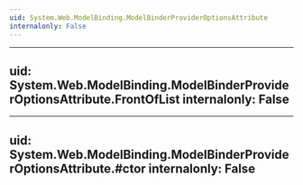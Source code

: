 ```yaml
---
uid: System.Web.ModelBinding.ModelBinderProviderOptionsAttribute
internalonly: False
---
```


---
uid: System.Web.ModelBinding.ModelBinderProviderOptionsAttribute.FrontOfList
internalonly: False
---

---
uid: System.Web.ModelBinding.ModelBinderProviderOptionsAttribute.#ctor
internalonly: False
---
